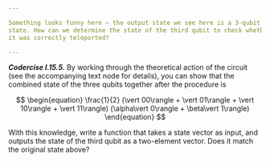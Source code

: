 ```yaml
---

Something looks funny here — the output state we see here is a 3-qubit
state. How can we determine the state of the third qubit to check whether
it was correctly teleported?

---
```


***Codercise I.15.5.*** By working through the theoretical action of the circuit
   (see the accompanying text node for details), you can show that the combined
   state of the three qubits together after the procedure is

$$
\begin{equation}
\frac{1}{2} (\vert 00\rangle + \vert 01\rangle + \vert 10\rangle + \vert 11\rangle) (\alpha\vert 0\rangle + \beta\vert 1\rangle) 
\end{equation}
$$

With this knowledge, write a function that takes a state vector as input, and
outputs the state of the third qubit as a two-element vector. Does it match the
original state above?